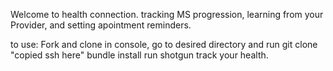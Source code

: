 Welcome to health connection. 
  tracking MS progression, learning from your Provider, and setting apointment reminders.

to use:
Fork and clone 
in console, go to desired directory and run git clone "copied ssh here"
bundle install
run shotgun
track your health.

